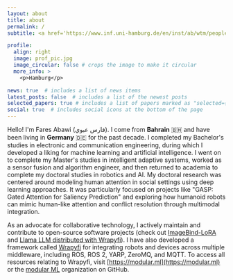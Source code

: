 ```yaml
---
layout: about
title: about
permalink: /
subtitle: <a href='https://www.inf.uni-hamburg.de/en/inst/ab/wtm/people/abawi.html'>Research Associate, University of Hamburg</a>

profile:
  align: right
  image: prof_pic.jpg
  image_circular: false # crops the image to make it circular
  more_info: >
    <p>Hamburg</p>

news: true  # includes a list of news items
latest_posts: false  # includes a list of the newest posts
selected_papers: true # includes a list of papers marked as "selected={true}"
social: true  # includes social icons at the bottom of the page
---
```


Hello! I'm Fares Abawi (فارس عبوي). I come from **Bahrain** 🇧🇭 and have been living in **Germany** 🇩🇪 for the past decade. I completed my Bachelor's studies in electronic and communication engineering, during which I developed a liking for machine learning and artificial intelligence. I went on to complete my Master's studies in intelligent adaptive systems, worked as a sensor fusion and algorithm engineer, and then returned to academia to complete my doctoral studies in robotics and AI. My doctoral research was centered around modeling human attention in social settings using deep learning approaches. It was particularly focused on projects like "GASP: Gated Attention for Saliency Prediction" and exploring how humanoid robots can mimic human-like attention and conflict resolution through multimodal integration.

As an advocate for collaborative technology, I actively maintain and contribute to open-source software projects (check out [ImageBind-LoRA](https://github.com/fabawi/ImageBind-LoRA) and [Llama LLM distributed with Wrapyfi](https://github.com/modular-ml/wrapyfi-examples_llama)). I have also developed a framework called [Wrapyfi](https://github.com/fabawi/wrapyfi) for integrating robots and devices across multiple middleware, including ROS, ROS 2, YARP, ZeroMQ, and MQTT. To access all resources relating to Wrapyfi, visit [https://modular.ml](https://modular.ml) or the [modular ML](https://github.com/modular-ml) organization on GitHub.

